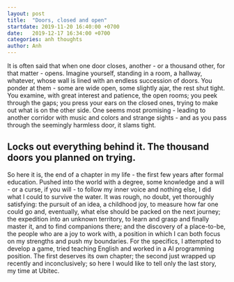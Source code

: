 ```yaml
---
layout: post
title:  "Doors, closed and open"
startdate: 2019-11-20 16:40:00 +0700
date:   2019-12-17 16:34:00 +0700
categories: anh thoughts
author: Anh
---
```

It is often said that when one door closes, another - or a thousand other, for that matter - opens. Imagine yourself, standing in a room, a hallway, whatever, whose wall is lined with an endless succession of doors. You ponder at them - some are wide open, some slightly ajar, the rest shut tight. You examine, with great interest and patience, the open rooms; you peek through the gaps; you press your ears on the closed ones, trying to make out what is on the other side. One seems most promising - leading to another corridor with music and colors and strange sights - and as you pass through the seemingly harmless door, it slams tight.

Locks out everything behind it. The thousand doors you planned on trying.
---
So here it is, the end of a chapter in my life - the first few years after formal education. Pushed into the world with a degree, some knowledge and a will - or a curse, if you will - to follow my inner voice and nothing else, I did what I could to survive the water. It was rough, no doubt, yet thoroughly satisfying: the pursuit of an idea, a childhood joy, to measure how far one could go and, eventually, what else should be packed on the next journey; the expedition into an unknown territory, to learn and grasp and finally master it, and to find companions there; and the discovery of a place-to-be, the people who are a joy to work with, a position in which I can both focus on my strengths and push my boundaries. For the specifics, I attempted to develop a game, tried teaching English and worked in a AI programming position. The first deserves its own chapter; the second just wrapped up recently and inconclusively; so here I would like to tell only the last story, my time at Ubitec.

